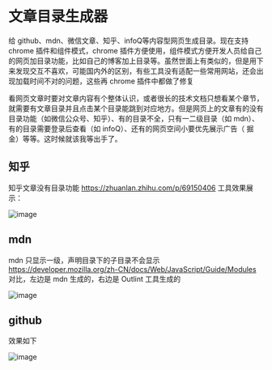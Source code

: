 # 文章目录生成器
给 github、mdn、微信文章、知乎、infoQ等内容型网页生成目录。现在支持 chrome 插件和组件模式，chrome 插件方便使用，组件模式方便开发人员给自己的网页加目录功能，比如自己的博客加上目录等。虽然世面上有类似的，但是用下来发现交互不喜欢，可能国内外的区别，有些工具没有适配一些常用网站，还会出现加载时间不对的问题，这些再 chrome 插件中都做了修复

看网页文章时要对文章内容有个整体认识，或者很长的技术文档只想看某个章节，就需要有文章目录并且点击某个目录能跳到对应地方。但是网页上的文章有的没有目录功能（如微信公众号、知乎）、有的目录不全，只有一二级目录（如 mdn）、有的目录需要登录后查看（如 infoQ）、还有的网页空间小要优先展示广告（ 掘金）等等。这时候就该我等出手了。

## 知乎
知乎文章没有目录功能
https://zhuanlan.zhihu.com/p/69150406 
工具效果展示：

![image](https://user-images.githubusercontent.com/8209488/217699720-9daf1124-eea6-4085-a0f0-8adaccdc4078.png)

## mdn
mdn 只显示一级，声明目录下的子目录不会显示
https://developer.mozilla.org/zh-CN/docs/Web/JavaScript/Guide/Modules  
对比，左边是 mdn 生成的，右边是 Outlint 工具生成的

![image](https://user-images.githubusercontent.com/8209488/217699799-006b3652-5b54-4a7f-9a93-eaaad940518d.png)

## github 
效果如下

![image](https://user-images.githubusercontent.com/8209488/217700158-5050d5d3-0960-47b1-895a-a38e10160fd0.png)
